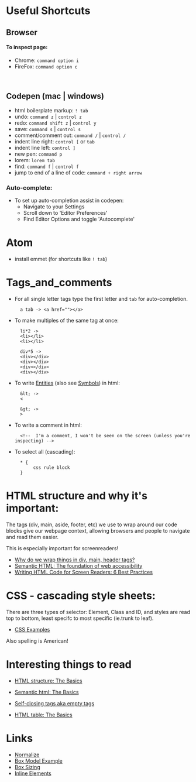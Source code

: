 # Useful Shortcuts

## Browser
#### To inspect page:
- Chrome: `command option i`
- FireFox: `command option c`
<br>

## Codepen (mac | windows)
- html boilerplate markup: `! tab` 
- undo: `command z` | `control z`
- redo: `command shift z` | `control y`
- save: `command s` | `control s`
- comment/comment out: `command /` | `control /`
- indent line right: `control [` or `tab`
- indent line left: `control ]`
- new pen: `command p`
- lorem: `lorem tab`
- find: `command f` | `control f`
- jump to end of a line of code: `command + right arrow`

### Auto-complete:
- To set up auto-completion assist in codepen: 
    - Navigate to your Settings
    - Scroll down to 'Editor Preferences'
    - Find Editor Options and toggle 'Autocomplete'

# Atom
- install emmet (for shortcuts like `! tab`)



# Tags_and_comments
- For all single letter tags type the first letter and `tab` for auto-completion. 

        a tab -> <a href=""></a>

- To make multiples of the same tag at once:

        li*2 -> 
        <li></li>
        <li></li>

        div*5 -> 
        <div></div>
        <div></div>
        <div></div>
        <div></div>

- To write [Entities](https://www.w3schools.com/html/html_entities.asp) (also see [Symbols](https://www.w3schools.com/html/html_symbols.asp)) in html:

        &lt; -> 
        <

        &gt; ->
        >

- To write a comment in html:
        
        <!--  I'm a comment, I won't be seen on the screen (unless you're inspecting) -->

- To select all (cascading):

        * {
             css rule block
        }

# HTML structure and why it's important:

The tags (div, main, aside, footer, etc) we use to wrap around our code blocks give our webpage context, allowing browsers and people to navigate and read them easier. 

This is especially important for screenreaders!

- [Why do we wrap things in div, main, header tags?](https://developer.mozilla.org/en-US/docs/Learn/Accessibility/HTML)
- [Semantic HTML: The foundation of web accessibility](https://uxdesign.cc/semantic-html-the-foundation-of-web-accessibility-e5bbecad7c17)
- [Writing HTML Code for Screen Readers: 6 Best Practices](https://medium.com/@OPTASY.com/writing-html-code-for-screen-readers-6-best-practices-bf8f2248318)

# CSS - cascading style sheets:

There are three types of selector: Element, Class and ID, and styles are read top to bottom, least specifc to most specific (ie.trunk to leaf).
- [CSS Examples](https://www.w3schools.com/css/css_examples.asp)

Also spelling is American!


# Interesting things to read

- [HTML structure: The Basics](https://www.w3schools.com/html/html_intro.asp)

- [Semantic html: The Basics](https://dev.to/thibpat/semantic-html-basics-in-5-minutes-ultralearning-2020-1fm0)

- [Self-closing tags aka empty tags](https://simpledev.io/html/html-self-closing-tags/)

- [HTML table: The Basics](https://www.w3schools.com/tags/tag_table.asp)


# Links

- [Normalize](http://necolas.github.io/normalize.css/)
- [Box Model Example](https://codepen.io/GAmarketing/pen/eYYjQXQ)
- [Box Sizing](https://developer.mozilla.org/en-US/docs/Web/CSS/box-sizing)
- [Inline Elements](https://developer.mozilla.org/en-US/docs/Web/HTML/Inline_elements)